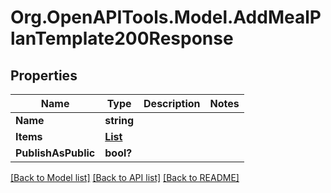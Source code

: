 # Org.OpenAPITools.Model.AddMealPlanTemplate200Response

## Properties

Name | Type | Description | Notes
------------ | ------------- | ------------- | -------------
**Name** | **string** |  | 
**Items** | [**List<AddMealPlanTemplate200ResponseItemsInner>**](AddMealPlanTemplate200ResponseItemsInner.md) |  | 
**PublishAsPublic** | **bool?** |  | 

[[Back to Model list]](../README.md#documentation-for-models) [[Back to API list]](../README.md#documentation-for-api-endpoints) [[Back to README]](../README.md)

